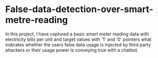 # False-data-detection-over-smart-metre-reading
In this project, I have captured a basic smart meter reading data with electricity bills per unit and target values with '1' and '0' pointers what indicates whether the users false data usage is injected by third party attackers or their usage power is  conveying true with a chatbot.
